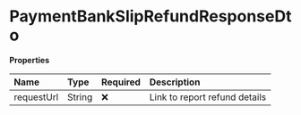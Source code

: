 # PaymentBankSlipRefundResponseDto

**Properties**

| Name       | Type   | Required | Description                   |
| :--------- | :----- | :------- | :---------------------------- |
| requestUrl | String | ❌       | Link to report refund details |

<!-- This file was generated by liblab | https://liblab.com/ -->
